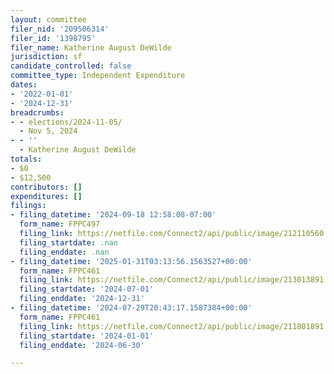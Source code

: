 ```yaml
---
layout: committee
filer_nid: '209506314'
filer_id: '1398795'
filer_name: Katherine August DeWilde
jurisdiction: sf
candidate_controlled: false
committee_type: Independent Expenditure
dates:
- '2022-01-01'
- '2024-12-31'
breadcrumbs:
- - elections/2024-11-05/
  - Nov 5, 2024
- - ''
  - Katherine August DeWilde
totals:
- $0
- $12,500
contributors: []
expenditures: []
filings:
- filing_datetime: '2024-09-18 12:58:08-07:00'
  form_name: FPPC497
  filing_link: https://netfile.com/Connect2/api/public/image/212110560
  filing_startdate: .nan
  filing_enddate: .nan
- filing_datetime: '2025-01-31T03:13:56.1563527+00:00'
  form_name: FPPC461
  filing_link: https://netfile.com/Connect2/api/public/image/213013891
  filing_startdate: '2024-07-01'
  filing_enddate: '2024-12-31'
- filing_datetime: '2024-07-29T20:43:17.1587384+00:00'
  form_name: FPPC461
  filing_link: https://netfile.com/Connect2/api/public/image/211801891
  filing_startdate: '2024-01-01'
  filing_enddate: '2024-06-30'

---
```

